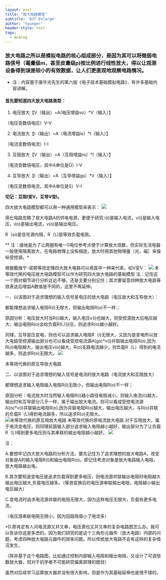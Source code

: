```yaml
---
layout: post
title: "放大电路模型"
subtitle: 'BJT Enlarge'
author: "Younger"
header-style: text
tags:
  - Analog
---
```


### 放大电路之所以是模拟电路的核心组成部分，是因为其可以将微弱电路信号（毫量级m，甚至皮量级p)按比例进行线性放大，得以让观测设备得到误差较小的有效数据，让人们更直观地观察电路情况。

*   注：内容基于康华光先生的第六版《电子技术基础模拟电路》，有许多基础内容讲解。

#### 首先要知道四大放大电路类型：

1.   电压放大【V（输出）=A(电压增益vo）*V（输入）】

（电压变数倍电压）V-V

2.   电流放大【I（输出）=A（电流增益is）*I（输入）】

（电流变数倍电流）I-I

3.   互阻放大【V（输出）=A（互阻增益ro）*I（输入）】

（电流变数倍电压，其中A单位是Ω）I-V

4.   互导放大【I（输出）=A（互导增益gs）*V（输入）】

（电压变数倍电流，其中A单位是S）V-I

**切记：互阻I变V，互导V变I。**

四大放大电路模型都可以用一种通用模型来表示：
![](https://i0.hdslb.com/bfs/article/5e1060493bdd1cbc829ff660a9c4e14a89b79fab.jpg@942w_362h_progressive.webp)

简化电路忽略了放大电路A的供电电源，更便于研究
i(i)是输入电流，v(i)是输入电压，i(o)是输出电流，v(o)是输出电压。

R（si)是信号源内阻，R（L)是等效负载电阻。

** 注：接地是为了让两圈有唯一0电位参考点便于计算放大倍数，但实际生活电器一般使用隔离放大，在电路物理上没有相连，放大时用其他物理量（光，磁）来操纵受控源。*

根据戴维宁-诺顿等效定理四大放大电路可以用其中一种来代表，如V变V：
![](https://i0.hdslb.com/bfs/article/7556a0b41f0f64aa9fb353fc2120aacb6f24a10e.jpg@735w_387h_progressive.webp)
未等效代换的电压放大电路模型可以作为研究四大放大电路的基础模型
注：记住这一个图对细节进行分析远远不够，还是主要分别记住；其次要留意四种放大电路等效表达后增益A数值是不同的，这里不再延伸。

一、以该图对于追求理想的输入信号是电压的放大电路（电压放大和互导放大）：

都能理想追求输入电阻R(i)无限大，但输出电阻R(o)不一样；

原因分析：电压放大时当R(i)越大，输入电压v(i)也越大，则受控源放大后电压越大，输出电阻R(o)会给负载R(L)分压，则追求R(o)越小越好。

同理，互导是压变电，则也可以追求输入电阻R（i)无限大，又因为是变电所以放大电路受控源输出部分也可以看成受控电流源A(gs)*v(i)并联输出电阻R(o),因为R(o)电阻越大，输出电压v(o)越大，R(o)支路电流越少，则负载R（L）得到的电流越多，则追求R(o)无限大。
![](https://i0.hdslb.com/bfs/article/b5b6faa84ec1cfe4bd93581ec62d3433975bac74.jpg@722w_290h_progressive.webp)


未等效代换的原互导放大电路


二、以该图对于追求理想的输入信号是电流的放大电路（电流放大和互阻放大）

都理想追求输入电阻输入电阻R(i)无限小，但输出电阻R(o)不一样；

原因分析：电流放大时当然输入电阻R(i)越小路径电阻减小，则输入电流i(i)越大，输出时和互导部分几乎一样，属于输出放大电流。则可以看成受控电流源A(is)*v(i)并联输出电阻R(o),因为并联电阻R(o)越大，输出电压越大，与R(o)并联的负载R（L)得到电流越多，所以追求R(o)无限大。
![未等效代换的原互阻放大电路](hhttps://i0.hdslb.com/bfs/article/1967e4405433fab6ecf386953aaaf9a7abd73e7d.jpg@684w_339h_progressive.webp)
未等效代换的原电流放大电路
对于互阻放大，属于电流变电压，则同理前面输入部分追求输入电阻越小越好，输出部分为了让负载R（L)得到更多电压则与其串联的输出电阻越小越好。
![](https://i0.hdslb.com/bfs/article/1fed478c4d728a8b160f1f1115b0857c5dc6a6ce.jpg@635w_288h_progressive.webp)

注：

A.要想牢记四大放大电路的分析方法，要先记住为了追求理想的放大电路A，改变对象是A的输入电阻R(i)和输出电阻R(o)。即记住考虑对象是放大电路输入电阻，放大电路输出电。

B.其次要知道变电压是追求负载得到更多电压，则电流源并联输出电阻时电阻越大输出电压越大,负载电压越多。（等效变换后的电压源串联输出电阻，电阻越小输出电压越大）

C.变电流时追求电流源并联的电阻无限大，因为这样电压无限大，负载有更多电流。

（电压源串联电阻无限小，因为回路阻值小了电流多）

*D.那肯定有人问电流源又并又串，电压源也又并又串的复杂电路图怎么办。我可以告诉你这是多虑的。因为我们研究的是这个三角形元器件（放大电路）内部的问题，考虑四种放大电路元器件的效率问题。所以传统放大电路不会有这样的复杂情况发生。

（除非基于这个电路图，比如通过控制内部输入电阻和输出电阻，又设计了可调倍数放大器，但对于初学者不可能研究偏离原理的题目）

虽然对后续学习运算放大器并没有很大影响，但是作为其基础延伸也是很不错的。